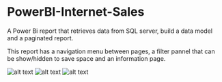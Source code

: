 # PowerBI-Internet-Sales
A Power Bi report that retrieves data from SQL server, build a data model and a paginated report.

 This report has a navigation menu between pages, a filter pannel that can be show/hidden to save space and an information page. 
 
![alt text](https://user-images.githubusercontent.com/32875605/99928578-fcad2400-2d49-11eb-92c3-c499443898cb.png)
![alt text](https://user-images.githubusercontent.com/32875605/99928541-c53e7780-2d49-11eb-8c3a-35c79f9d7bb6.png)
![alt text](https://user-images.githubusercontent.com/32875605/99928553-d12a3980-2d49-11eb-9129-2339a34f1613.png)
